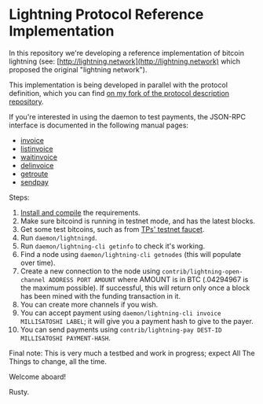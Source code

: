 # Lightning Protocol Reference Implementation

In this repository we're developing a reference implementation of
bitcoin lightning (see:
[http://lightning.network](http://lightning.network) which proposed
the original "lightning network").

This implementation is being developed in parallel with the protocol
definition, which you can find [on my fork of the protocol description repository](https://github.com/rustyrussell/lightning).

If you're interested in using the daemon to test payments, the
JSON-RPC interface is documented in the following manual pages:
* [invoice](doc/lightning-invoice.7.txt)
* [listinvoice](doc/lightning-listinvoice.7.txt)
* [waitinvoice](doc/lightning-waitinvoice.7.txt)
* [delinvoice](doc/lightning-delinvoice.7.txt)
* [getroute](doc/lightning-getroute.7.txt)
* [sendpay](doc/lightning-sendpay.7.txt)

Steps:

1.  [Install and compile](INSTALL.md) the requirements.
2.  Make sure bitcoind is running in testnet mode, and has the latest
    blocks.
3.  Get some test bitcoins, such as from [TPs' testnet faucet](http://tpfaucet.appspot.com/).
4.  Run `daemon/lightningd`.
5.  Run `daemon/lightning-cli getinfo` to check it's working.
6.  Find a node using `daemon/lightning-cli getnodes` (this will populate
    over time).
7.  Create a new connection to the node using `contrib/lightning-open-channel
    ADDRESS PORT AMOUNT` where AMOUNT is in BTC (.04294967 is the maximum
    possible).  If successful, this will return only once a block has been
    mined with the funding transaction in it.
8.  You can create more channels if you wish.
9.  You can accept payment using `daemon/lightning-cli invoice
    MILLISATOSHI LABEL`; it will give you a payment hash to give to the
    payer.
10. You can send payments using `contrib/lightning-pay DEST-ID MILLISATOSHI PAYMENT-HASH`.

Final note: This is very much a testbed and work in progress; expect
All The Things to change, all the time.

Welcome aboard!

Rusty.
